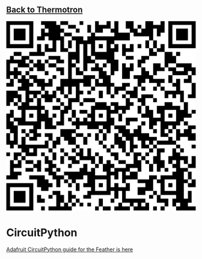 ## [Back to Thermotron](../)

![](../qrcodes/circuitpython-qrcode.png)

# CircuitPython

[Adafruit CircuitPython guide for the Feather is here](https://learn.adafruit.com/adafruit-esp32-s2-tft-feather/circuitpython)